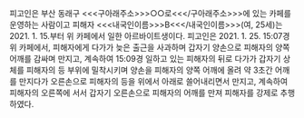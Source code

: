 피고인은 부산 동래구 <<<구아래주소>>>○○로<<</구아래주소>>>에 있는 카페를 운영하는 사람이고 피해자 <<<내국인이름>>>B<<</내국인이름>>>(여, 25세)는 2021. 1. 15.부터 위 카페에서 일한 아르바이트생이다.
피고인은 2021. 1. 25. 15:07경 위 카페에서, 피해자에게 다가가 늦은 출근을 사과하며 갑자기 양손으로 피해자의 양쪽 어깨를 감싸며 만지고, 계속하여 15:09경 일하고 있는 피해자의 뒤로 다가가 갑자기 상체를 피해자의 등 부위에 밀착시키며 양손을 피해자의 양쪽 어깨에 올려 약 3초간 어깨를 만지다가 오른손으로 피해자의 등을 위에서 아래로 쓸어내리면서 만지고, 계속하여 피해자의 오른쪽에 서서 갑자기 오른손으로 피해자의 어깨를 만져 피해자를 강제로 추행하였다.